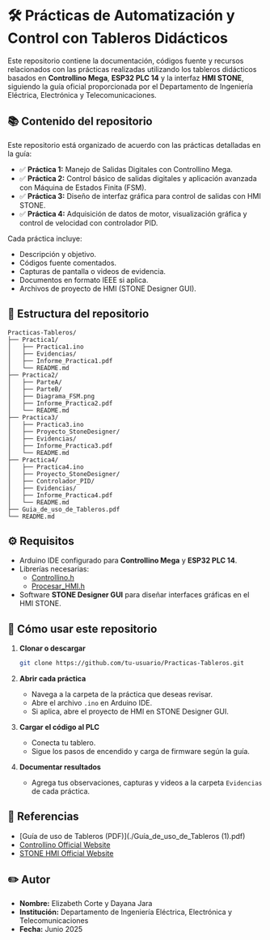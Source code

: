 
# 🛠️ Prácticas de Automatización y Control con Tableros Didácticos

Este repositorio contiene la documentación, códigos fuente y recursos relacionados con las prácticas realizadas utilizando los tableros didácticos basados en **Controllino Mega**, **ESP32 PLC 14** y la interfaz **HMI STONE**, siguiendo la guía oficial proporcionada por el Departamento de Ingeniería Eléctrica, Electrónica y Telecomunicaciones.

## 📚 **Contenido del repositorio**

Este repositorio está organizado de acuerdo con las prácticas detalladas en la guía:

- ✅ **Práctica 1:** Manejo de Salidas Digitales con Controllino Mega.
- ✅ **Práctica 2:** Control básico de salidas digitales y aplicación avanzada con Máquina de Estados Finita (FSM).
- ✅ **Práctica 3:** Diseño de interfaz gráfica para control de salidas con HMI STONE.
- ✅ **Práctica 4:** Adquisición de datos de motor, visualización gráfica y control de velocidad con controlador PID.

Cada práctica incluye:
- Descripción y objetivo.
- Códigos fuente comentados.
- Capturas de pantalla o videos de evidencia.
- Documentos en formato IEEE si aplica.
- Archivos de proyecto de HMI (STONE Designer GUI).

## 📂 **Estructura del repositorio**

```
Practicas-Tableros/
├── Practica1/
│   ├── Practica1.ino
│   ├── Evidencias/
│   ├── Informe_Practica1.pdf
│   └── README.md
├── Practica2/
│   ├── ParteA/
│   ├── ParteB/
│   ├── Diagrama_FSM.png
│   ├── Informe_Practica2.pdf
│   └── README.md
├── Practica3/
│   ├── Practica3.ino
│   ├── Proyecto_StoneDesigner/
│   ├── Evidencias/
│   ├── Informe_Practica3.pdf
│   └── README.md
├── Practica4/
│   ├── Practica4.ino
│   ├── Proyecto_StoneDesigner/
│   ├── Controlador_PID/
│   ├── Evidencias/
│   ├── Informe_Practica4.pdf
│   └── README.md
├── Guia_de_uso_de_Tableros.pdf
└── README.md
```

## ⚙️ **Requisitos**

- Arduino IDE configurado para **Controllino Mega** y **ESP32 PLC 14**.
- Librerías necesarias:
  - [Controllino.h](https://www.controllino.com/board-library-setup-in-arduino-ide/)
  - [Procesar_HMI.h](https://github.com/HenryM19/HMI-Stone.git)
- Software **STONE Designer GUI** para diseñar interfaces gráficas en el HMI STONE.

## 🚀 **Cómo usar este repositorio**

1. **Clonar o descargar**
   ```bash
   git clone https://github.com/tu-usuario/Practicas-Tableros.git
   ```

2. **Abrir cada práctica**
   - Navega a la carpeta de la práctica que deseas revisar.
   - Abre el archivo `.ino` en Arduino IDE.
   - Si aplica, abre el proyecto de HMI en STONE Designer GUI.

3. **Cargar el código al PLC**
   - Conecta tu tablero.
   - Sigue los pasos de encendido y carga de firmware según la guía.

4. **Documentar resultados**
   - Agrega tus observaciones, capturas y videos a la carpeta `Evidencias` de cada práctica.

## 📑 **Referencias**

- [Guía de uso de Tableros (PDF)](./Guía_de_uso_de_Tableros (1).pdf)
- [Controllino Official Website](https://www.controllino.com/)
- [STONE HMI Official Website](https://www.stoneitech.com/)

## ✏️ **Autor**

- **Nombre:** Elizabeth Corte y Dayana Jara
- **Institución:** Departamento de Ingeniería Eléctrica, Electrónica y Telecomunicaciones
- **Fecha:** Junio 2025




